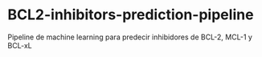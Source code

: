 # BCL2-inhibitors-prediction-pipeline
Pipeline de machine learning para predecir inhibidores de BCL-2, MCL-1 y BCL-xL
